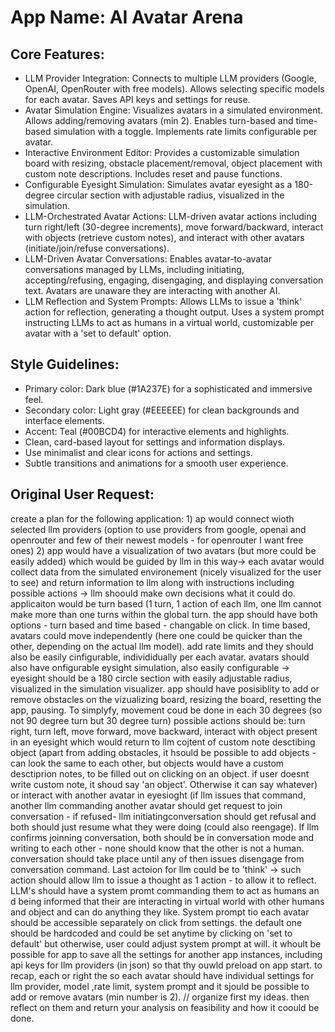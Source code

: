 # **App Name**: AI Avatar Arena

## Core Features:

- LLM Provider Integration: Connects to multiple LLM providers (Google, OpenAI, OpenRouter with free models). Allows selecting specific models for each avatar. Saves API keys and settings for reuse.
- Avatar Simulation Engine: Visualizes avatars in a simulated environment. Allows adding/removing avatars (min 2). Enables turn-based and time-based simulation with a toggle. Implements rate limits configurable per avatar.
- Interactive Environment Editor: Provides a customizable simulation board with resizing, obstacle placement/removal, object placement with custom note descriptions. Includes reset and pause functions.
- Configurable Eyesight Simulation: Simulates avatar eyesight as a 180-degree circular section with adjustable radius, visualized in the simulation.
- LLM-Orchestrated Avatar Actions: LLM-driven avatar actions including turn right/left (30-degree increments), move forward/backward, interact with objects (retrieve custom notes), and interact with other avatars (initiate/join/refuse conversations).
- LLM-Driven Avatar Conversations: Enables avatar-to-avatar conversations managed by LLMs, including initiating, accepting/refusing, engaging, disengaging, and displaying conversation text. Avatars are unaware they are interacting with another AI.
- LLM Reflection and System Prompts: Allows LLMs to issue a 'think' action for reflection, generating a thought output. Uses a system prompt instructing LLMs to act as humans in a virtual world, customizable per avatar with a 'set to default' option.

## Style Guidelines:

- Primary color: Dark blue (#1A237E) for a sophisticated and immersive feel.
- Secondary color: Light gray (#EEEEEE) for clean backgrounds and interface elements.
- Accent: Teal (#00BCD4) for interactive elements and highlights.
- Clean, card-based layout for settings and information displays.
- Use minimalist and clear icons for actions and settings.
- Subtle transitions and animations for a smooth user experience.

## Original User Request:
create a plan for the following application: 1) ap would connect wioth selected llm providers (option to use providers from google, openai and openrouter and few of their newest models - for openrouter I want free ones) 2) app would have a visualization of two avatars (but more could be easily added) which would be guided by llm in this way-> each avatar would collect data from the simulated environement (nicely visualized for the user to see) and return information to llm along with instructions including possible actions -> llm shoould make own decisions what it could do. applicaiton would be turn based (1 turn, 1 action of each llm, one llm cannot make more than one turns within the global turn. the app should have both options - turn based and time based - changable on click. In time based, avatars could move independently (here one could be quicker than the other, depending on the actual llm model). add rate limits and they should also be easily cinfigurable, individidually per each avatar. avatars should also have onfigurable eysight simulation, also easily configurable -> eyesight should be a 180 circle section with easily adjustable radius, visualized in the simulation visualizer. app should have posisiblity to add or remove obstacles on the vizualizing board, resizing the board, resetting the app, pausing. To simplyfy, movement coud be done in each 30 degrees (so not 90 degree turn but 30 degree turn) possible actions should be: turn right, turn left, move forward, move backward, interact with object present in an eyesight which would return to llm cojtent of custom note desctibing object (apart from adding obstacles, it hsould be possible to add objects - can look the same to each other, but objects would have a custom desctiprion notes, to be filled out on clicking on an object. if user doesnt write custom note, it shoud say 'an object'. Otherwise it can say whatever) or interact with another avatar in eyesioght (if llm issues that command, another llm commanding another avatar should get request to join conversation - if refused- llm initiatingconversation should get refusal and both should just resume what they were doing (could also reengage). If llm confirms joinning conversation, both should be in conversation mode and writing to each other - none should know that the other is not a human. conversation should take place until any of then issues disengage from conversation command. Last actoion for llm could be to 'think' -> such action should allow llm to issue a thought as 1 action - to allow it to reflect.  LLM's should have a system promt commanding them to act as humans an d being informed that their are interacting in virtual world with other humans and object and can do anything they like. System prompt tio each avatar should be accessible separately on click from settings. the default one should be hardcoded and could be set anytime by clicking on 'set to default' but otherwise, user could adjust system prompt at will. it whoult be possible for app to save all the settings for another app instances, including api keys for llm providers (in json) so that thy ouwld preload on app start. to recap, each or right the  so each avatar should have individual settings for llm provider, model ,rate limit, system prompt and it sjould be possible to add or remove avatars (min number is 2). // organize first my ideas. then reflect on them and return your analysis on feasibility and how it coould be done.
  